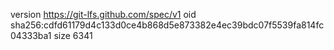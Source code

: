 version https://git-lfs.github.com/spec/v1
oid sha256:cdfd61179d4c133d0ce4b868d5e873382e4ec39bdc07f5539fa814fc04333ba1
size 6341
